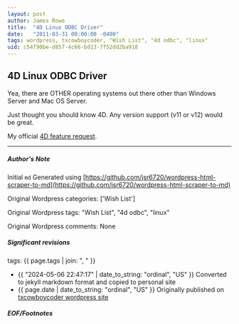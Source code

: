 ```yaml
---
layout: post
author: James Rowe
title:  "4D Linux ODBC Driver"
date:   "2011-03-31 00:00:00 -0400"
tags: wordpress, txcowboycoder, "Wish List", "4d odbc", "linux"
uid: c54f90be-d857-4c66-bd13-7f52dd2ba918
---
```



## 4D Linux ODBC Driver


Yea, there are OTHER operating systems out there other than Windows Server and Mac OS Server.


Just thought you should know 4D. Any version support (v11 or v12) would be great.


My official [4D feature request](http://forums.4d.fr/Post//5436214/1/).




---

##### Author's Note

Initial `md` Generated using [https://github.com/jsr6720/wordpress-html-scraper-to-md](https://github.com/jsr6720/wordpress-html-scraper-to-md)

Original Wordpress categories: ['Wish List']

Original Wordpress tags: "Wish List", "4d odbc", "linux"

Original Wordpress comments: None

##### Significant revisions

tags: {{ page.tags | join: ", " }} <!-- todo move this somewhere -->

- {{ "2024-05-06 22:47:17" | date_to_string: "ordinal", "US" }} Converted to jekyll markdown format and copied to personal site
- {{ page.date | date_to_string: "ordinal", "US" }} Originally published on [txcowboycoder wordpress site](https://txcowboycoder.wordpress.com/2011/03/31/4d-linux-odbc-driver/)

##### EOF/Footnotes

